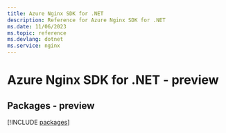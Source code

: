 ```yaml
---
title: Azure Nginx SDK for .NET
description: Reference for Azure Nginx SDK for .NET
ms.date: 11/06/2023
ms.topic: reference
ms.devlang: dotnet
ms.service: nginx
---
```

# Azure Nginx SDK for .NET - preview
## Packages - preview
[!INCLUDE [packages](nginx-index.md)]